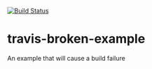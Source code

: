 [![Build Status](https://travis-ci.org/kunal006956665/travis-broken-example.svg?branch=master)](https://travis-ci.org/kunal006956665/travis-broken-example)

# travis-broken-example

An example that will cause a build failure
